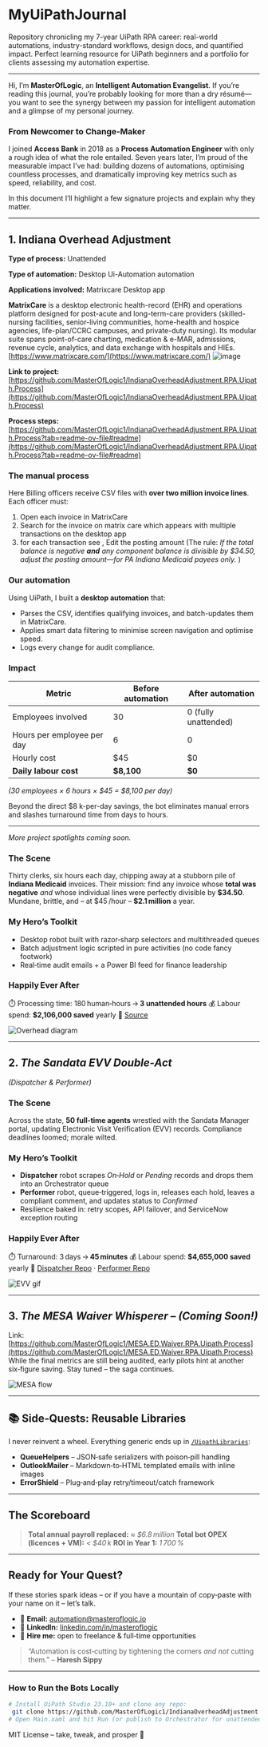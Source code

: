# MyUiPathJournal
Repository chronicling my 7-year UiPath RPA career: real-world automations, industry-standard workflows, design docs, and quantified impact. Perfect learning resource for UiPath beginners and a portfolio for clients assessing my automation expertise.

---

Hi, I’m **MasterOfLogic**, an **Intelligent Automation Evangelist**.
If you’re reading this journal, you’re probably looking for more than a dry résumé—you want to see the synergy between my passion for intelligent automation and a glimpse of my personal journey.

### From Newcomer to Change-Maker

I joined **Access Bank** in 2018 as a **Process Automation Engineer** with only a rough idea of what the role entailed. Seven years later, I’m proud of the measurable impact I’ve had: building dozens of automations, optimising countless processes, and dramatically improving key metrics such as speed, reliability, and cost.

In this document I’ll highlight a few signature projects and explain why they matter.

---

## 1. Indiana Overhead Adjustment

**Type of process:** Unattended

**Type of automation:** Desktop Ui-Automation automation

**Applications involved:** Matrixcare Desktop app

**MatrixCare** is a desktop electronic health-record (EHR) and operations platform designed for post-acute and long-term-care providers (skilled-nursing facilities, senior-living communities, home-health and hospice agencies, life-plan/CCRC campuses, and private-duty nursing). Its modular suite spans point-of-care charting, medication & e-MAR, admissions, revenue cycle, analytics, and data exchange with hospitals and HIEs.
[https://www.matrixcare.com/](https://www.matrixcare.com/)
![image](https://github.com/user-attachments/assets/d7896ff4-aff4-4bbc-b7d5-19e3c4026ad8)

**Link to project:** [https://github.com/MasterOfLogic1/IndianaOverheadAdjustment.RPA.Uipath.Process](https://github.com/MasterOfLogic1/IndianaOverheadAdjustment.RPA.Uipath.Process)

**Process steps:** [https://github.com/MasterOfLogic1/IndianaOverheadAdjustment.RPA.Uipath.Process?tab=readme-ov-file#readme](https://github.com/MasterOfLogic1/IndianaOverheadAdjustment.RPA.Uipath.Process?tab=readme-ov-file#readme)




### The manual process

Here  Billing officers receive CSV files with **over two million invoice lines**. Each officer must:

1. Open each invoice in MatrixCare
2. Search for the invoice on matrix care which appears with multiple transactions on the desktop app
3. for each transaction see , Edit the posting amount (The rule: *If the total balance is negative **and** any component balance is divisible by \$34.50, adjust the posting amount—for PA Indiana Medicaid payees only.*
)


### Our automation

Using UiPath, I built a **desktop automation** that:

* Parses the CSV, identifies qualifying invoices, and batch-updates them in MatrixCare.
* Applies smart data filtering to minimise screen navigation and optimise speed.
* Logs every change for audit compliance.

### Impact

| Metric                     | Before automation | After automation     |
| -------------------------- | ----------------- | -------------------- |
| Employees involved         | 30                | 0 (fully unattended) |
| Hours per employee per day | 6                 | 0                    |
| Hourly cost                | \$45              | \$0                  |
| **Daily labour cost**      | **\$8,100**       | **\$0**              |

*(30 employees × 6 hours × \$45 = \$8,100 per day)*

Beyond the direct \$8 k-per-day savings, the bot eliminates manual errors and slashes turnaround time from days to hours.



---

*More project spotlights coming soon.*

### The Scene

Thirty clerks, six hours each day, chipping away at a stubborn pile of **Indiana Medicaid** invoices.  Their mission: find any invoice whose **total was negative** *and* whose individual lines were perfectly divisible by **\$34.50**.  Mundane, brittle, and – at \$45 /hour – **\$2.1 million** a year.

### My Hero’s Toolkit

* Desktop robot built with razor‑sharp selectors and multithreaded queues
* Batch adjustment logic scripted in pure activities (no code fancy footwork)
* Real‑time audit emails + a Power BI feed for finance leadership

### Happily Ever After

⏱️ Processing time: 180 human‑hours → **3 unattended hours**
💰 Labour spend: **\$2,106,000 saved** yearly
🔗 [Source](https://github.com/MasterOfLogic1/IndianaOverheadAdjustment.RPA.Uipath.Process)

![Overhead diagram](docs/images/overhead_adjustment_flow.png)

---

## 2. *The Sandata EVV Double‑Act*

*(Dispatcher & Performer)*

### The Scene

Across the state, **50 full‑time agents** wrestled with the Sandata Manager portal, updating Electronic Visit Verification (EVV) records.  Compliance deadlines loomed; morale wilted.

### My Hero’s Toolkit

* **Dispatcher** robot scrapes *On‑Hold* or *Pending* records and drops them into an Orchestrator queue
* **Performer** robot, queue‑triggered, logs in, releases each hold, leaves a compliant comment, and updates status to *Confirmed*
* Resilience baked in: retry scopes, API failover, and ServiceNow exception routing

### Happily Ever After

⏱️ Turnaround: 3 days → **45 minutes**
💰 Labour spend: **\$4,655,000 saved** yearly
🔗 [Dispatcher Repo](https://github.com/MasterOfLogic1/SandataEvvReportDispatcher.RPA.Uipath.Process) · [Performer Repo](https://github.com/MasterOfLogic1/SandataEvvReportPerformer.RPA.Uipath.Process)

![EVV gif](docs/images/sandata_evv.gif)

---

## 3. *The MESA Waiver Whisperer* – *(Coming Soon!)*

Link: [https://github.com/MasterOfLogic1/MESA.ED.Waiver.RPA.Uipath.Process](https://github.com/MasterOfLogic1/MESA.ED.Waiver.RPA.Uipath.Process)
While the final metrics are still being audited, early pilots hint at another six‑figure saving.  Stay tuned – the saga continues.

![MESA flow](docs/images/mesa_waiver.png)

---

## 📚 Side‑Quests: Reusable Libraries

I never reinvent a wheel.  Everything generic ends up in [`/UipathLibraries`](https://github.com/MasterOfLogic1/UipathLibraries):

* **QueueHelpers** – JSON‑safe serializers with poison‑pill handling
* **OutlookMailer** – Markdown‑to‑HTML templated emails with inline images
* **ErrorShield** – Plug‑and‑play retry/timeout/catch framework

---

## The Scoreboard

> **Total annual payroll replaced:** *≈ \$6.8 million*
> **Total bot OPEX (licences + VM):** *< \$40 k*
> **ROI in Year 1:** *1 700 %*

---

## Ready for Your Quest?

If these stories spark ideas – or if you have a mountain of copy‑paste with your name on it – let’s talk.

* 💌 **Email:** [automation@masteroflogic.io](mailto:automation@masteroflogic.io)
* 💼 **LinkedIn:** [linkedin.com/in/masteroflogic](https://www.linkedin.com/in/masteroflogic)
* 🚀 **Hire me:** open to freelance & full‑time opportunities

> “Automation is cost‑cutting by tightening the corners *and not* cutting them.” – **Haresh Sippy**

---

### How to Run the Bots Locally

```bash
# Install UiPath Studio 23.10+ and clone any repo:
 git clone https://github.com/MasterOfLogic1/IndianaOverheadAdjustment.RPA.Uipath.Process
# Open Main.xaml and hit Run (or publish to Orchestrator for unattended magic)
```

MIT License – take, tweak, and prosper 🎉


